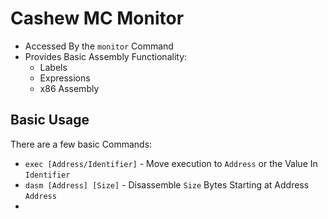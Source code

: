 # Cashew MC Monitor

- Accessed By the ```monitor``` Command
- Provides Basic Assembly Functionality:
	- Labels
	- Expressions
	- x86 Assembly

## Basic Usage
There are a few basic Commands:
- ```exec [Address/Identifier]``` - Move execution to ```Address``` or the Value In ```Identifier```
- ```dasm [Address] [Size]``` - Disassemble  ```Size``` Bytes Starting at Address ```Address```
- 